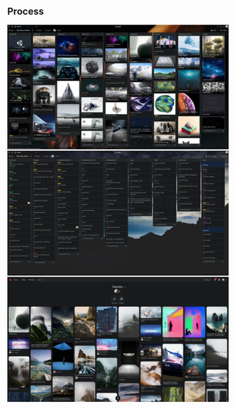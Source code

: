 ## Process

![Link](https://github.com/RichieWallett/Unity-Demos/blob/main/Overview/01_Unity_Overview_Projects.png)
![Link](https://github.com/RichieWallett/Unity-Demos/blob/main/Overview/02_Unity_Overview_References.png)
![Link](https://github.com/RichieWallett/Unity-Demos/blob/main/Overview/03_Unity_Overview_Pinterest.png)
